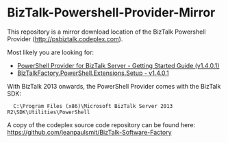 # BizTalk-Powershell-Provider-Mirror
This repository is a mirror download location of the BizTalk Powershell Provider (http://psbiztalk.codeplex.com).

Most likely you are looking for:
- [PowerShell Provider for BizTalk Server - Getting Started Guide (v1.4.0.1)](PowerShell%20Provider%20for%20BizTalk%20Server%20-%20Getting%20Started%20Guide.pdf)
- [BizTalkFactory.PowerShell.Extensions.Setup - v1.4.0.1](BizTalkFactory.PowerShell.Extensions.Setup%20-%20v1.4.0.1.msi)

With BizTalk 2013 onwards, the PowerShell Provider comes with the BizTalk SDK: 
```
  C:\Program Files (x86)\Microsoft BizTalk Server 2013 R2\SDK\Utilities\PowerShell
```

A copy of the codeplex source code repository can be found here: https://github.com/jeanpaulsmit/BizTalk-Software-Factory
